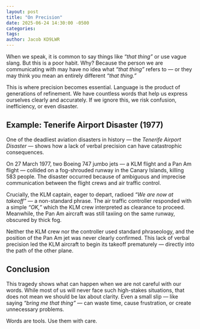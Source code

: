 ```yaml
---
layout: post
title: "On Precision"
date: 2025-06-24 14:30:00 -0500
categories:
tags:
author: Jacob KD9LWR
---
```


When we speak, it is common to say things like *“that thing”*
or use vague slang. But this is a poor habit. Why? Because
the person we are communicating with may have no idea what
*“that thing”* refers to — or they may think you mean an
entirely different *“that thing.”*

This is where precision becomes essential. Language is the
product of generations of refinement. We have countless words
that help us express ourselves clearly and accurately. If
we ignore this, we risk confusion, inefficiency, or
even disaster.

## Example: Tenerife Airport Disaster (1977)

One of the deadliest aviation disasters in history — the
*Tenerife Airport Disaster* — shows how a lack of verbal
precision can have catastrophic consequences.

On 27 March 1977, two Boeing 747 jumbo jets — a KLM flight
and a Pan Am flight — collided on a fog-shrouded runway in
the Canary Islands, killing 583 people. The disaster occurred
because of ambiguous and imprecise communication between the
flight crews and air traffic control.

Crucially, the KLM captain, eager to depart, radioed
*“We are now at takeoff”* — a non-standard phrase. The
air traffic controller responded with a simple *“OK,”* which
the KLM crew interpreted as clearance to proceed. Meanwhile,
the Pan Am aircraft was still taxiing on the same runway,
obscured by thick fog.

Neither the KLM crew nor the controller used standard
phraseology, and the position of the Pan Am jet was never
clearly confirmed. This lack of verbal precision led the
KLM aircraft to begin its takeoff prematurely — directly
into the path of the other plane.

## Conclusion

This tragedy shows what can happen when we are not careful
with our words. While most of us will never face such
high-stakes situations, that does not mean we should be lax
about clarity. Even a small slip — like saying *“bring me
that thing”* — can waste time, cause frustration, or create
unnecessary problems.

Words are tools. Use them with care.
